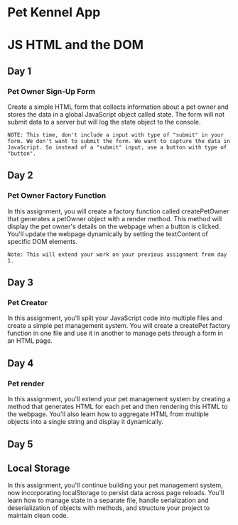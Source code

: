 # Pet Kennel App
# JS HTML and the DOM


## Day 1
### Pet Owner Sign-Up Form

 Create a simple HTML form that collects information about a pet owner and stores the data in a global JavaScript object called state. The form will not submit data to a server but will log the state object to the console.

    NOTE: This time, don't include a input with type of "submit" in your form. We don't want to submit the form. We want to capture the data in JavaScript. So instead of a "submit" input, use a button with type of "button".

## Day 2
### Pet Owner Factory Function

 In this assignment, you will create a factory function called createPetOwner that generates a petOwner object with a render method. This method will display the pet owner's details on the webpage when a button is clicked. You'll update the webpage dynamically by setting the textContent of specific DOM elements.

    Note: This will extend your work on your previous assignment from day 1.

## Day 3
### Pet Creator 

 In this assignment, you’ll split your JavaScript code into multiple files and create a simple pet management system. You will create a createPet factory function in one file and use it in another to manage pets through a form in an HTML page.

## Day 4
### Pet render

 In this assignment, you'll extend your pet management system by creating a method that generates HTML for each pet and then rendering this HTML to the webpage. You'll also learn how to aggregate HTML from multiple objects into a single string and display it dynamically.

 ## Day 5
 ## Local Storage

 In this assignment, you'll continue building your pet management system, now incorporating localStorage to persist data across page reloads. You'll learn how to manage state in a separate file, handle serialization and deserialization of objects with methods, and structure your project to maintain clean code.

